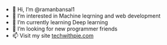 - 👋 Hi, I’m @ramanbansal1
- 👀 I’m interested in Machine leqrning and web development
- 🌱 I’m currently learning Deep learning
- 💞️ I’m looking for new programmer friends
- 📫 Visit my site [techwithpie.com](https://techwithpie.blogspot.com)
<!---
ramanbansal1/ramanbansal1 is a ✨ special ✨ repository because its `README.md` (this file) appears on your GitHub profile.
You can click the Preview link to take a look at your changes.
--->
